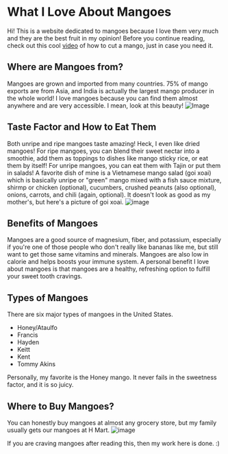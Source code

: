 # What I Love About Mangoes
Hi! This is a website dedicated to mangoes because I love them very much and they are the best fruit in my opinion!
Before you continue reading, check out this cool [video]([https://youtu.be/TluYloE1EMc]) of how to cut a mango, just in case you need it. 
## Where are Mangoes from?
Mangoes are grown and imported from many countries. 75% of mango exports are from Asia, and India is actually the largest mango producer in the whole world! I love mangoes because you can find them almost anywhere and are very accessible. 
I mean, look at this beauty! ![Image](https://upload.wikimedia.org/wikipedia/commons/f/fb/Carabao_mangoes_%28Philippines%29.jpg)
## Taste Factor and How to Eat Them
Both unripe and ripe mangoes taste amazing! Heck, I even like dried mangoes! For ripe mangoes, you can blend their sweet nectar into a smoothie, add them as toppings to dishes like mango sticky rice, or eat them by itself! For unripe mangoes, you can eat them with Tajin or put them in salads! A favorite dish of mine is a Vietnamese mango salad (goi xoai) which is basically unripe or "green" mango mixed with a fish sauce mixture, shirmp or chicken (optional), cucumbers, crushed peanuts (also optional), onions, carrots, and chili (again, optional).
It doesn't look as good as my mother's, but here's a picture of goi xoai. ![image](https://user-images.githubusercontent.com/114511266/193100501-2f3d6605-44c8-46ed-a21c-d26388a05590.png)
## Benefits of Mangoes
Mangoes are a good source of magnesium, fiber, and potassium, especially if you're one of those people who don't really like bananas like me, but still want to get those same vitamins and minerals. Mangoes are also low in calorie and helps boosts your immune system. A personal benefit I love about mangoes is that mangoes are a healthy, refreshing option to fulfill your sweet tooth cravings. 
## Types of Mangoes
There are six major types of mangoes in the United States.
- Honey/Ataulfo
- Francis
- Hayden
- Keitt
- Kent
- Tommy Akins

Personally, my favorite is the Honey mango. It never fails in the sweetness factor, and it is so juicy.
## Where to Buy Mangoes?
You can honestly buy mangoes at almost any grocery store, but my family usually gets our mangoes at H Mart. 
![image](https://img.rawpixel.com/s3fs-private/rawpixel_images/website_content/pdwatercolorfruitbatch1-326-gloy_1.jpg?w=800&dpr=1&fit=default&crop=default&q=65&vib=3&con=3&usm=15&bg=F4F4F3&ixlib=js-2.2.1&s=7651d098383b92c0a1ee13fd672e85ca)

If you are craving mangoes after reading this, then my work here is done. :) 
